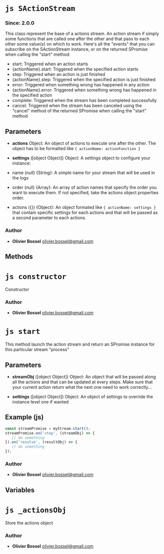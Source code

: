 


<!-- @namespace    sugar.js.stream -->
<!-- @name    SActionStream -->

# ```js SActionStream ```
### Since: 2.0.0

This class represent the base of a actions stream.
An action stream if simply some functions that are called one after the other
and that pass to each other some value(s) on which to work.
Here's all the "events" that you can subscribe on the SActionStream instance, or on the returned SPromise when calling the "start" method:
- start: Triggered when an action starts
- {actionName}.start: Triggered when the specified action starts
- step: Triggered when an action is just finished
- {actionName}.step: Triggered when the specified action is just finished
- error: Triggered when something wrong has happened in any action
- {actionName}.error: Triggered when something wrong has happened in the specified action
- complete: Triggered when the stream has been completed successfully
- cancel: Triggered when the stream has been canceled using the "cancel" method of the returned SPromise when calling the "start" method

## Parameters

- **actions**  Object: An object of actions to execute one after the other. The object has to be formatted like ```{ actionName: actionFunction }```

- **settings** ([object Object]) Object: A settings object to configure your instance:
- name (null) {String}: A simple name for your stream that will be used in the logs
- order (null) {Array}: An array of action names that specify the order you want to execute them. If not specified, take the actions object properties order.
- actions ({}) {Object}: An object formated like ```{ actionName: settings }``` that contain specific settings for each actions and that will be passed as a second parameter to each actions.




### Author
- **Olivier Bossel** <a href="mailto:olivier.bossel@gmail.com">olivier.bossel@gmail.com</a> 


## Methods



<!-- @name    constructor -->

# ```js constructor ```


Constructor




### Author
- **Olivier Bossel** <a href="mailto:olivier.bossel@gmail.com">olivier.bossel@gmail.com</a> 




<!-- @name    start -->

# ```js start ```


This method launch the action stream and return an SPromise instance for this particular stream "process"

## Parameters

- **streamObj** ([object Object]) Object: An object that will be passed along all the actions and that can be updated at every steps. Make sure that your current action return what the next one need to work correctly...

- **settings** ([object Object]) Object: An object of settings to override the instance level one if wanted



## Example (js)

```js
const streamPromise = myStream.start();
streamPromise.on('step', (streamObj) => {
   // do something
}).on('resolve', (resultObj) => {
   // do something
});
```


### Author
- **Olivier Bossel** <a href="mailto:olivier.bossel@gmail.com">olivier.bossel@gmail.com</a> 


## Variables



<!-- @name    _actionsObj -->

# ```js _actionsObj ```


Store the actions object



### Author
- **Olivier Bossel** <a href="mailto:olivier.bossel@gmail.com">olivier.bossel@gmail.com</a> 

